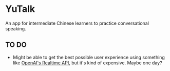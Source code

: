 # YuTalk
An app for intermediate Chinese learners to practice conversational speaking.


## TO DO
* Might be able to get the best possible user experience using something like [OpenAI's Realtime API](https://platform.openai.com/docs/guides/realtime), but it's kind of expensive. Maybe one day?